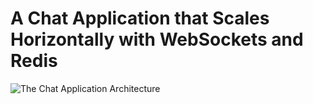# A Chat Application that Scales Horizontally with WebSockets and Redis

![The Chat Application Architecture](https://i.ibb.co/dJMZLnQ/arch.png)